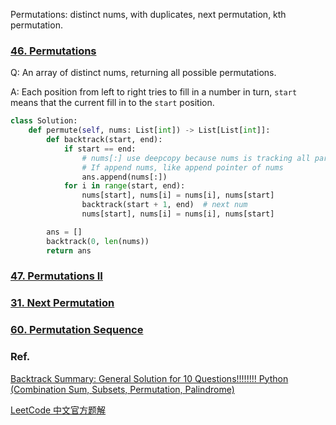 
Permutations: distinct nums, with duplicates, next permutation, kth permutation.

### [46. Permutations](https://leetcode.com/problems/permutations/)

Q: An array of distinct nums, returning all possible permutations.

A: Each position from left to right tries to fill in a number in turn, `start` means that the current fill in to the `start` position.

```python
class Solution:
    def permute(self, nums: List[int]) -> List[List[int]]:
        def backtrack(start, end):
            if start == end:
                # nums[:] use deepcopy because nums is tracking all partial solution
                # If append nums, like append pointer of nums
                ans.append(nums[:])
            for i in range(start, end):
                nums[start], nums[i] = nums[i], nums[start]
                backtrack(start + 1, end)  # next num
                nums[start], nums[i] = nums[i], nums[start]

        ans = []
        backtrack(0, len(nums))
        return ans
```

### [47. Permutations II](https://leetcode.com/problems/permutations-ii/)

### [31. Next Permutation](https://leetcode.com/problems/next-permutation/)

### [60. Permutation Sequence](https://leetcode.com/problems/permutation-sequence/)


### Ref.

[Backtrack Summary: General Solution for 10 Questions!!!!!!!! Python (Combination Sum, Subsets, Permutation,  Palindrome)](https://leetcode.com/problems/permutations/discuss/18284/Backtrack-Summary%3A-General-Solution-for-10-Questions!!!!!!!!-Python-(Combination-Sum-Subsets-Permutation-Palindrome))

[LeetCode 中文官方题解](https://leetcode-cn.com/problems/permutations/solution/quan-pai-lie-by-leetcode-solution-2/)